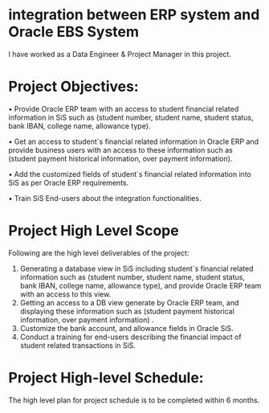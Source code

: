 # integration between ERP system and Oracle EBS System
I have worked as a Data Engineer & Project Manager in this project.
# Project Objectives:
•	Provide Oracle ERP team with an access to student financial related information in SiS such as (student number, student name, student status, bank IBAN, college name, allowance type).

•	Get an access to student`s financial related information in Oracle ERP and provide business users with an access to these information such as (student payment historical information, over payment information).

•	Add the customized fields of student`s financial related information into SiS as per Oracle ERP requirements.

•	Train SiS End-users about the integration functionalities.
# Project High Level Scope
Following are the high level deliverables of the project:
1.	Generating a database view in SiS including student`s financial related information such as (student number, student name, student status, bank IBAN, college name, allowance type), and provide Oracle ERP team with an access to this view.
2.	Getting an access to a DB view generate by Oracle ERP team, and displaying these information such as (student payment historical information, over payment information) .
3.	Customize the bank account, and allowance fields in Oracle SiS.
4.	Conduct a training for end-users describing the financial impact of student related transactions in SiS.
# Project High-level Schedule:
The high level plan for project schedule is to be completed within 6 months.
